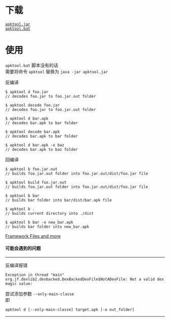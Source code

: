 # 下载

[`apktool.jar`](https://ibotpeaches.github.io/Apktool/)  
[`apktool.bat`](https://raw.githubusercontent.com/iBotPeaches/Apktool/master/scripts/windows/apktool.bat)

# 使用

`apktool.bat` 脚本没有的话  
需要将命令 `apktool` 替换为 `java -jar apktool.jar`

反编译
```
$ apktool d foo.jar
// decodes foo.jar to foo.jar.out folder

$ apktool decode foo.jar
// decodes foo.jar to foo.jar.out folder

$ apktool d bar.apk
// decodes bar.apk to bar folder

$ apktool decode bar.apk
// decodes bar.apk to bar folder

$ apktool d bar.apk -o baz
// decodes bar.apk to baz folder
```

回编译
```
$ apktool b foo.jar.out
// builds foo.jar.out folder into foo.jar.out/dist/foo.jar file

$ apktool build foo.jar.out
// builds foo.jar.out folder into foo.jar.out/dist/foo.jar file

$ apktool b bar
// builds bar folder into bar/dist/bar.apk file

$ apktool b .
// builds current directory into ./dist

$ apktool b bar -o new_bar.apk
// builds bar folder into new_bar.apk
```

[Framework Files and more](https://ibotpeaches.github.io/Apktool/documentation/)

#### 可能会遇到的问题

---

反编译报错
```
Exception in thread "main" org.jf.dexlib2.dexbacked.DexBackedDexFile$NotADexFile: Not a valid dex magic value:
```

尝试添加参数 `--only-main-classe`  
即
```
apktool d [--only-main-classe] target.apk [-o out_folder]
```

---
